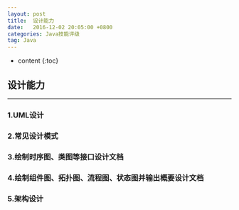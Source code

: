 ```yaml
---
layout: post
title:  设计能力
date:   2016-12-02 20:05:00 +0800
categories: Java技能评级
tag: Java
---
```


* content
{:toc}


## 设计能力

***

### 1.UML设计

### 2.常见设计模式

### 3.绘制时序图、类图等接口设计文档

### 4.绘制组件图、拓扑图、流程图、状态图并输出概要设计文档

### 5.架构设计